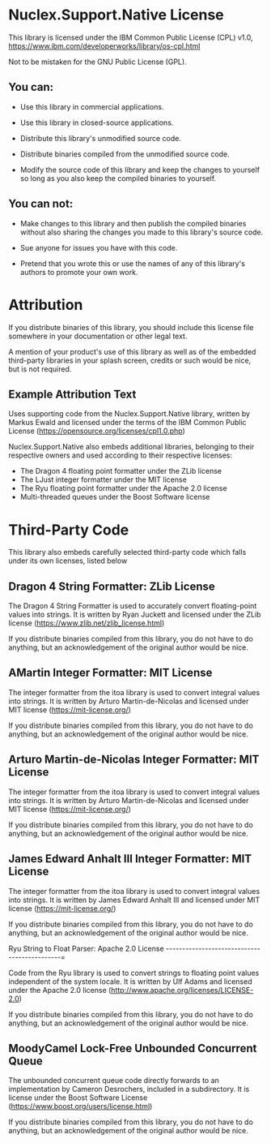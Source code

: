 Nuclex.Support.Native License
=============================

This library is licensed under the IBM Common Public License (CPL) v1.0,
https://www.ibm.com/developerworks/library/os-cpl.html

Not to be mistaken for the GNU Public License (GPL).

You can:
--------

- Use this library in commercial applications.
- Use this library in closed-source applications.

- Distribute this library's unmodified source code.
- Distribute binaries compiled from the unmodified source code.

- Modify the source code of this library and keep the changes to yourself
  so long as you also keep the compiled binaries to yourself.

You can not:
------------

- Make changes to this library and then publish the compiled binaries
  without also sharing the changes you made to this library's source code.

- Sue anyone for issues you have with this code.

- Pretend that you wrote this or use the names of any of this library's
  authors to promote your own work.


Attribution
===========

If you distribute binaries of this library, you should include this license
file somewhere in your documentation or other legal text.

A mention of your product's use of this library as well as of the embedded
third-party libraries in your splash screen, credits or such would be nice,
but is not required.


Example Attribution Text
------------------------

Uses supporting code from the Nuclex.Support.Native library, written by
Markus Ewald and licensed under the terms of the IBM Common Public License
(https://opensource.org/licenses/cpl1.0.php)

Nuclex.Support.Native also embeds additional libraries, belonging to their
respective owners and used according to their respective licenses:

  * The Dragon 4 floating point formatter under the ZLib license
  * The LJust integer formatter under the MIT license
  * The Ryu floating point formatter under the Apache 2.0 license
  * Multi-threaded queues under the Boost Software license


Third-Party Code
================

This library also embeds carefully selected third-party code which falls
under its own licenses, listed below


Dragon 4 String Formatter: ZLib License
---------------------------------------

The Dragon 4 String Formatter is used to accurately convert floating-point
values into strings. It is written by Ryan Juckett and licensed under
the ZLib license (https://www.zlib.net/zlib_license.html)

If you distribute binaries compiled from this library, you do not have to
do anything, but an acknowledgement of the original author would be nice.


AMartin Integer Formatter: MIT License
--------------------------------------

The integer formatter from the itoa library is used to convert integral
values into strings. It is written by Arturo Martin-de-Nicolas and licensed
under MIT license (https://mit-license.org/)

If you distribute binaries compiled from this library, you do not have to
do anything, but an acknowledgement of the original author would be nice.


Arturo Martin-de-Nicolas Integer Formatter: MIT License
-------------------------------------------------------

The integer formatter from the itoa library is used to convert integral
values into strings. It is written by Arturo Martin-de-Nicolas and licensed
under MIT license (https://mit-license.org/)

If you distribute binaries compiled from this library, you do not have to
do anything, but an acknowledgement of the original author would be nice.


James Edward Anhalt III Integer Formatter: MIT License
------------------------------------------------------

The integer formatter from the itoa library is used to convert integral
values into strings. It is written by James Edward Anhalt III and licensed
under MIT license (https://mit-license.org/)

If you distribute binaries compiled from this library, you do not have to
do anything, but an acknowledgement of the original author would be nice.


Ryu String to Float Parser: Apache 2.0 License
---------------------------------------------=

Code from the Ryu library is used to convert strings to floating point values
independent of the system locale. It is written by Ulf Adams and licensed under
the Apache 2.0 license (http://www.apache.org/licenses/LICENSE-2.0)

If you distribute binaries compiled from this library, you do not have to
do anything, but an acknowledgement of the original author would be nice.


MoodyCamel Lock-Free Unbounded Concurrent Queue
-----------------------------------------------

The unbounded concurrent queue code directly forwards to an implementation
by Cameron Desrochers, included in a subdirectory. It is license under
the Boost Software License (https://www.boost.org/users/license.html)

If you distribute binaries compiled from this library, you do not have to
do anything, but an acknowledgement of the original author would be nice.
